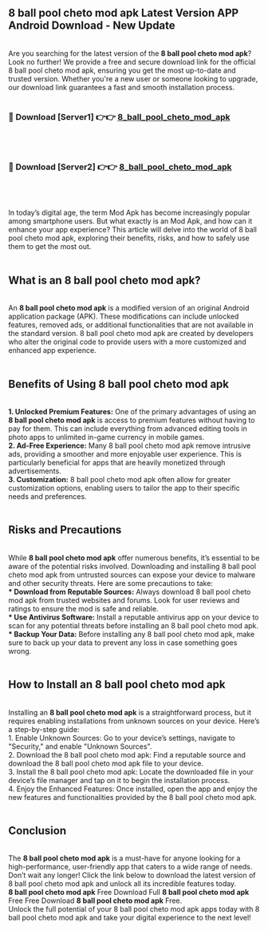 ## 8 ball pool cheto mod apk Latest Version APP Android Download - New Update
<br>
Are you searching for the latest version of the <strong>8 ball pool cheto mod apk</strong>? Look no further! We provide a free and secure download link for the official 8 ball pool cheto mod apk, ensuring you get the most up-to-date and trusted version. Whether you're a new user or someone looking to upgrade, our download link guarantees a fast and smooth installation process.
<br>
<br>
<h3>🔴 Download [Server1] 👉👉 <a href="https://modyolo.store/8+ball+pool+cheto+mod+apk">8_ball_pool_cheto_mod_apk</a></h3><br>
<br>
<h3>🔴 Download [Server2] 👉👉 <a href="https://modyolo.store/8+ball+pool+cheto+mod+apk">8_ball_pool_cheto_mod_apk</a></h3><br>
<br>
<br>
In today’s digital age, the term Mod Apk has become increasingly popular among smartphone users. But what exactly is an Mod Apk, and how can it enhance your app experience? This article will delve into the world of 8 ball pool cheto mod apk, exploring their benefits, risks, and how to safely use them to get the most out.
<br>
<br>
<h2>What is an 8 ball pool cheto mod apk?</h2>
<br>
An <strong>8 ball pool cheto mod apk</strong> is a modified version of an original Android application package (APK). These modifications can include unlocked features, removed ads, or additional functionalities that are not available in the standard version. 8 ball pool cheto mod apk are created by developers who alter the original code to provide users with a more customized and enhanced app experience.
<br>
<br>
<h2>Benefits of Using 8 ball pool cheto mod apk</h2>
<br>
<strong> 1. Unlocked Premium Features:</strong> One of the primary advantages of using an <strong>8 ball pool cheto mod apk</strong> is access to premium features without having to pay for them. This can include everything from advanced editing tools in photo apps to unlimited in-game currency in mobile games.
<br>
<strong> 2. Ad-Free Experience:</strong> Many 8 ball pool cheto mod apk remove intrusive ads, providing a smoother and more enjoyable user experience. This is particularly beneficial for apps that are heavily monetized through advertisements.
<br>
<strong> 3. Customization:</strong> 8 ball pool cheto mod apk often allow for greater customization options, enabling users to tailor the app to their specific needs and preferences.
<br>
<br>
<h2>Risks and Precautions</h2>
<br>
While <strong>8 ball pool cheto mod apk</strong> offer numerous benefits, it’s essential to be aware of the potential risks involved. Downloading and installing 8 ball pool cheto mod apk from untrusted sources can expose your device to malware and other security threats. Here are some precautions to take:
<br>
<strong> * Download from Reputable Sources:</strong> Always download 8 ball pool cheto mod apk from trusted websites and forums. Look for user reviews and ratings to ensure the mod is safe and reliable.
<br>
<strong> * Use Antivirus Software:</strong> Install a reputable antivirus app on your device to scan for any potential threats before installing an 8 ball pool cheto mod apk.
<br>
<strong> * Backup Your Data:</strong> Before installing any 8 ball pool cheto mod apk, make sure to back up your data to prevent any loss in case something goes wrong.
<br>
<br>
<h2>How to Install an 8 ball pool cheto mod apk</h2>
<br>
Installing an <strong>8 ball pool cheto mod apk</strong> is a straightforward process, but it requires enabling installations from unknown sources on your device. Here’s a step-by-step guide:
<br>
 1. Enable Unknown Sources: Go to your device’s settings, navigate to "Security," and enable "Unknown Sources".
<br>
 2. Download the 8 ball pool cheto mod apk: Find a reputable source and download the 8 ball pool cheto mod apk file to your device.
<br>
 3. Install the 8 ball pool cheto mod apk: Locate the downloaded file in your device’s file manager and tap on it to begin the installation process.
<br>
 4. Enjoy the Enhanced Features: Once installed, open the app and enjoy the new features and functionalities provided by the 8 ball pool cheto mod apk.
<br>
<br>
<h2><strong>Conclusion</strong></h2>
<br>
The <strong>8 ball pool cheto mod apk</strong> is a must-have for anyone looking for a high-performance, user-friendly app that caters to a wide range of needs. Don’t wait any longer! Click the link below to download the latest version of 8 ball pool cheto mod apk and unlock all its incredible features today.
<br>
<strong>8 ball pool cheto mod apk</strong> Free Download Full <strong>8 ball pool cheto mod apk</strong> Free Free Download <strong>8 ball pool cheto mod apk</strong> Free.
<br>
Unlock the full potential of your 8 ball pool cheto mod apk apps today with 8 ball pool cheto mod apk and take your digital experience to the next level!
